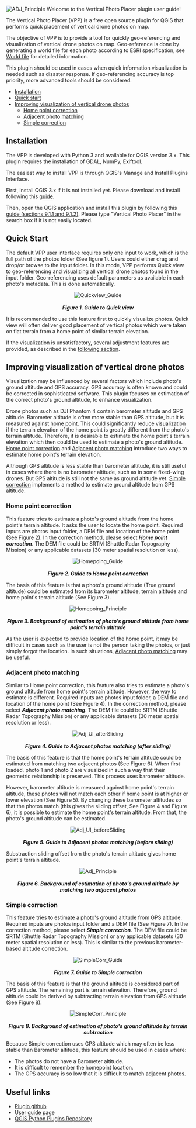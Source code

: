 ![ADJ_Principle](https://github.com/verticalphotoplacer/VerticalPhotoPlacerPlugin/blob/master/icon/app_smaller.png?raw=true) Welcome to the Vertical Photo Placer plugin user guide!

The Vertical Photo Placer (VPP) is a free open source plugin for QGIS that performs quick placement of vertical drone photos on map.

The objective of VPP is to provide a tool for quickly geo-referencing and visualization of vertical drone photos on map. Geo-reference is done by generating a world file for each photo according to ESRI specification, see <a href="https://en.wikipedia.org/wiki/World_file">World file</a> for detailed information.

This plugin should be used in cases when quick information visualization is needed such as disaster response. If geo-referencing accuracy is top priority, more advanced tools should be considered.

* [Installation](#installation)
* [Quick start](#quick-start)
* [Improving visualization of vertical drone photos](#improving-visualization-of-vertical-drone-photos)
   * [Home point correction](#home-point-correction)
   * [Adjacent photo matching](#adjacent-photo-matching)
   * [Simple correction](#simple-correction)

## Installation

The VPP is developed with Python 3 and available for QGIS version 3.x. This plugin requires the installation of GDAL, NumPy, Exiftool.

The easiest way to install VPP is through QGIS's Manage and Install Plugins Interface.

First, install QGIS 3.x if it is not installed yet. Please download and install following this [guide](https://qgis.org/en/site/forusers/download.html).

Then, open the QGIS application and install this plugin by following this [guide (sections 9.1.1 and 9.1.2)](https://docs.qgis.org/3.16/en/docs/training_manual/qgis_plugins/fetching_plugins.html). 
Please type "Vertical Photo Placer" in the search box if it is not easily located.


## Quick Start
The default VPP user interface requires only one input to work, which is the full path of the photos folder (See figure 1). Users could either drag and drop/or browse to the input folder. In this mode, VPP performs Quick view to geo-referencing and visualizing all vertical drone photos found in the input folder. Geo-referencing uses default parameters as available in each photo's metadata. This is done automatically.  

<p align="center">
  <img align="middle" src="https://github.com/verticalphotoplacer/VerticalPhotoPlacerPlugin/blob/master/docs/img/DefaultUI.PNG?raw=true" alt="Quickview_Guide">
  <br>
  <br>
  <em><b>Figure 1. Guide to Quick view</b></em>
</p>

It is recommended to use this feature first to quickly visualize photos. Quick view will often deliver good placement of vertical photos which were taken on flat terrain from a home point of similar terrain elevation.

If the visualization is unsatisfactory, several adjustment features are provided, as described in the [following section](#improving-visualization-of-vertical-drone-photos).

## Improving visualization of vertical drone photos

Visualization may be influenced by several factors which include photo's ground altitude and GPS accuracy. GPS accuracy is often known and could be corrected in sophisticated software. This plugin focuses on estimation of the correct photo's ground altitude, to enhance visualization.

Drone photos such as DJI Phantom 4 contain barometer altitude and GPS altitude. Barometer altitude is often more stable than GPS altitude, but it is measured against home point. This could significantly reduce visualization if the terrain elevation of the home point is greatly different from the photo's terrain altitude. Therefore, it is desirable to estimate the home point's terrain elevation which then could be used to estimate a photo's ground altitude. [Home point correction](#home-point-correction) and [Adjacent photo matching](#adjacent-photo-matching) introduce two ways to estimate home point's terrain elevation.

Although GPS altitude is less stable than barometer altitude, it is still useful in cases where there is no barometer altitude, such as in some fixed-wing drones. But GPS altitude is still not the same as ground altitude yet. [Simple correction](#simple-correction) implements a method to estimate ground altitude from GPS altitude.

### Home point correction

This feature tries to estimate a photo's ground altitude from the home point's terrain altitude. It asks the user to locate the home point. Required inputs are photos input folder, a DEM file and location of the home point (See Figure 2). In the correction method, please select <em><b>Home point correction</b></em>. The DEM file could be SRTM (Shuttle Radar Topography Mission) or any applicable datasets (30 meter spatial resolution or less). 

<p align="center">
  <img align="middle" src="https://github.com/verticalphotoplacer/VerticalPhotoPlacerPlugin/blob/master/docs/img/HomepointUI.PNG?raw=true" alt="Homepoing_Guide">
  <br>
  <br>
  <em><b>Figure 2. Guide to Home point correction</b></em>
</p>

The basis of this feature is that a photo's ground altitude (True ground altitude) could be estimated from its barometer altitude, terrain altitude and home point's terrain altitude (See Figure 3).

<p align="center">
  <img align="middle" src="https://github.com/verticalphotoplacer/VerticalPhotoPlacerPlugin/blob/master/docs/img/homepoint_principle.png?raw=true" alt="Homepoing_Principle">
  <br>
  <br>
  <em><b>Figure 3. Background of estimation of photo's ground altitude from home point's terrain altitude</b></em>
</p>

As the user is expected to provide location of the home point, it may be difficult in cases such as the user is not the person taking the photos, or just simply forgot the location. In such situations, [Adjacent photo matching](#adjacent-photo-matching) may be useful.

### Adjacent photo matching

Similar to Home point correction, this feature also tries to estimate a photo's ground altitude from home point's terrain altitude. However, the way to estimate is different. Required inputs are photos input folder, a DEM file and location of the home point (See Figure 4). In the correction method, please select <em><b>Adjacent photo matching</b></em>. The DEM file could be SRTM (Shuttle Radar Topography Mission) or any applicable datasets (30 meter spatial resolution or less). 

<p align="center">
  <img align="middle" src="https://github.com/verticalphotoplacer/VerticalPhotoPlacerPlugin/blob/master/docs/img/Adj_UI_after.PNG?raw=true" alt="Adj_UI_afterSliding">
  <br>
  <br>
  <em><b>Figure 4. Guide to Adjacent photos matching (after sliding)</b></em>
</p>

The basis of this feature is that the home point's terrain altitude could be estimated from matching two adjacent photos (See Figure 6). When first loaded, photo 1 and photo 2 are visualized in such a way that their geometric relationship is preserved. This process uses barometer altitude. 

However, barometer altitude is measured against home point's terrain altitude, these photos will not match each other if home point is at higher or lower elevation (See Figure 5). By changing these barometer altitudes so that the photos match (this gives the sliding offset, See Figure 4 and Figure 6), it is possible to estimate the home point's terrain altitude. From that, the photo's ground altitude can be estimated. 

<p align="center">
  <img align="middle" src="https://github.com/verticalphotoplacer/VerticalPhotoPlacerPlugin/blob/master/docs/img/Adj_UI_before.PNG?raw=true" alt="Adj_UI_beforeSliding">
  <br>
  <br>
  <em><b>Figure 5. Guide to Adjacent photos matching (before sliding)</b></em>
</p>

Substraction sliding offset from the photo's terrain altitude gives home point's terrain altitude.

<p align="center">
  <img align="middle" src="https://github.com/verticalphotoplacer/VerticalPhotoPlacerPlugin/blob/master/docs/img/Adj_principle.png?raw=true" alt="Adj_Principle">
  <br>
  <br>
  <em><b>Figure 6. Background of estimation of photo's ground altitude by matching two adjacent photos</b></em>
</p>

### Simple correction

This feature tries to estimate a photo's ground altitude from GPS altitude. Required inputs are photos input folder and a DEM file (See Figure 7). In the correction method, please select <em><b>Simple correction</b></em>. The DEM file could be SRTM (Shuttle Radar Topography Mission) or any applicable datasets (30 meter spatial resolution or less). This is similar to the previous barometer-based altitude correction.   

<p align="center">
  <img align="middle" src="https://github.com/verticalphotoplacer/VerticalPhotoPlacerPlugin/blob/master/docs/img/SimpleUI.PNG?raw=true" alt="SimpleCorr_Guide">
  <br>
  <br>
  <em><b>Figure 7. Guide to Simple correction</b></em>
</p>

The basis of this feature is that the ground altitude is considered part of GPS altitude. The remaining part is terrain elevation. Therefore, ground altitude could be derived by subtracting terrain elevation from GPS altitude (See Figure 8). 

<p align="center">
  <img align="middle" src="https://github.com/verticalphotoplacer/VerticalPhotoPlacerPlugin/blob/master/docs/img/simplecorr_principle.png?raw=true" alt="SimpleCorr_Principle">
  <br>
  <br>
  <em><b>Figure 8. Background of estimation of photo's ground altitude by terrain subtraction</b></em>
</p>

Because Simple correction uses GPS altitude which may often be less stable than Barometer altitude, this feature should be used in cases where:
* The photos do not have a Barometer altitude.  
* It is difficult to remember the homepoint location.
* The GPS accuracy is so low that it is difficult to match adjacent photos.

## Useful links

* [Plugin github](https://github.com/verticalphotoplacer/VerticalPhotoPlacerPlugin)
* [User guide page](https://verticalphotoplacer.github.io/VerticalPhotoPlacerPlugin/)
* [QGIS Python Plugins Repository](https://plugins.qgis.org/plugins/)
